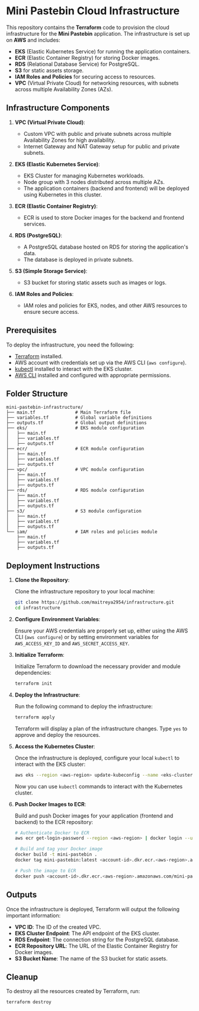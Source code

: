 # Mini Pastebin Cloud Infrastructure

This repository contains the **Terraform** code to provision the cloud infrastructure for the **Mini Pastebin** application. The infrastructure is set up on **AWS** and includes:

- **EKS** (Elastic Kubernetes Service) for running the application containers.
- **ECR** (Elastic Container Registry) for storing Docker images.
- **RDS** (Relational Database Service) for PostgreSQL.
- **S3** for static assets storage.
- **IAM Roles and Policies** for securing access to resources.
- **VPC** (Virtual Private Cloud) for networking resources, with subnets across multiple Availability Zones (AZs).

## Infrastructure Components

1. **VPC (Virtual Private Cloud)**:
   - Custom VPC with public and private subnets across multiple Availability Zones for high availability.
   - Internet Gateway and NAT Gateway setup for public and private subnets.

2. **EKS (Elastic Kubernetes Service)**:
   - EKS Cluster for managing Kubernetes workloads.
   - Node group with 3 nodes distributed across multiple AZs.
   - The application containers (backend and frontend) will be deployed using Kubernetes in this cluster.

3. **ECR (Elastic Container Registry)**:
   - ECR is used to store Docker images for the backend and frontend services.

4. **RDS (PostgreSQL)**:
   - A PostgreSQL database hosted on RDS for storing the application's data.
   - The database is deployed in private subnets.

5. **S3 (Simple Storage Service)**:
   - S3 bucket for storing static assets such as images or logs.

6. **IAM Roles and Policies**:
   - IAM roles and policies for EKS, nodes, and other AWS resources to ensure secure access.

## Prerequisites

To deploy the infrastructure, you need the following:

- [Terraform](https://www.terraform.io/downloads.html) installed.
- AWS account with credentials set up via the AWS CLI (`aws configure`).
- [kubectl](https://kubernetes.io/docs/tasks/tools/install-kubectl/) installed to interact with the EKS cluster.
- [AWS CLI](https://aws.amazon.com/cli/) installed and configured with appropriate permissions.

## Folder Structure

```
mini-pastebin-infrastructure/
├── main.tf               # Main Terraform file
├── variables.tf          # Global variable definitions
├── outputs.tf            # Global output definitions
├── eks/                  # EKS module configuration
│   ├── main.tf
│   ├── variables.tf
│   ├── outputs.tf
├── ecr/                  # ECR module configuration
│   ├── main.tf
│   ├── variables.tf
│   ├── outputs.tf
├── vpc/                  # VPC module configuration
│   ├── main.tf
│   ├── variables.tf
│   ├── outputs.tf
├── rds/                  # RDS module configuration
│   ├── main.tf
│   ├── variables.tf
│   ├── outputs.tf
├── s3/                   # S3 module configuration
│   ├── main.tf
│   ├── variables.tf
│   ├── outputs.tf
└── iam/                  # IAM roles and policies module
    ├── main.tf
    ├── variables.tf
    ├── outputs.tf
```

## Deployment Instructions

1. **Clone the Repository**:

   Clone the infrastructure repository to your local machine:

   ```bash
   git clone https://github.com/maitreya2954/infrastructure.git
   cd infrastructure
   ```

2. **Configure Environment Variables**:

   Ensure your AWS credentials are properly set up, either using the AWS CLI (`aws configure`) or by setting environment variables for `AWS_ACCESS_KEY_ID` and `AWS_SECRET_ACCESS_KEY`.

3. **Initialize Terraform**:

   Initialize Terraform to download the necessary provider and module dependencies:

   ```bash
   terraform init
   ```

4. **Deploy the Infrastructure**:

   Run the following command to deploy the infrastructure:

   ```bash
   terraform apply
   ```

   Terraform will display a plan of the infrastructure changes. Type `yes` to approve and deploy the resources.

5. **Access the Kubernetes Cluster**:

   Once the infrastructure is deployed, configure your local `kubectl` to interact with the EKS cluster:

   ```bash
   aws eks --region <aws-region> update-kubeconfig --name <eks-cluster-name>
   ```

   Now you can use `kubectl` commands to interact with the Kubernetes cluster.

6. **Push Docker Images to ECR**:

   Build and push Docker images for your application (frontend and backend) to the ECR repository:

   ```bash
   # Authenticate Docker to ECR
   aws ecr get-login-password --region <aws-region> | docker login --username AWS --password-stdin <account-id>.dkr.ecr.<aws-region>.amazonaws.com

   # Build and tag your Docker image
   docker build -t mini-pastebin .
   docker tag mini-pastebin:latest <account-id>.dkr.ecr.<aws-region>.amazonaws.com/mini-pastebin-repo:latest

   # Push the image to ECR
   docker push <account-id>.dkr.ecr.<aws-region>.amazonaws.com/mini-pastebin-repo:latest
   ```

## Outputs

Once the infrastructure is deployed, Terraform will output the following important information:

- **VPC ID**: The ID of the created VPC.
- **EKS Cluster Endpoint**: The API endpoint of the EKS cluster.
- **RDS Endpoint**: The connection string for the PostgreSQL database.
- **ECR Repository URL**: The URL of the Elastic Container Registry for Docker images.
- **S3 Bucket Name**: The name of the S3 bucket for static assets.

## Cleanup

To destroy all the resources created by Terraform, run:

```bash
terraform destroy
```
